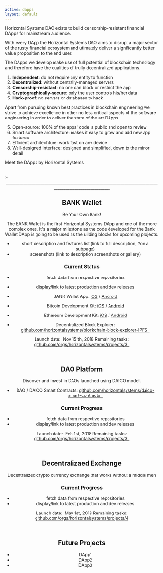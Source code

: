 ```yaml
---
active: dapps
layout: default
---
```


Horizontal Systems DAO exists to build censorship-resistant financial DApps for mainstream audience. 

With every DApp the Horizontal Systems DAO aims to disrupt a major sector of the rusty financial ecosystem and utimately deliver a significantly better value proposition to the end user.

The DApps we develop make use of full potential of blockchain technology and therefore have the qualities of trully decentralized applications.

1. **Independent**: do not require any entity to function
2. **Decentralized**: without centrally-managed servers
3. **Censorship-resistant**: no one can block or restrict the app
4. **Cryptographically-secure**: only the user controls his/her data
5. **Hack-proof**: no servers or databases to hack

Apart from pursuing known best practices in blockchain engineering we strive to achieve excellence in other no less critical aspects of the software engineering in order to deliver the state of the art DApps.

5. Open-source: 100% of the apps' code is public and open to review
6. Smart software architecture: makes it easy to grow and add new app features
7. Efficient architechture: work fast on any device
8. Well-designed interface: designed and simplified, down to the minor detail


Meet the DApps by Horizontal Systems



<br/>
><center>___________________________________________________________________________________________________________<center>
<center><h2>BANK Wallet</h2></center>

Be Your Own Bank!

The BANK Wallet is the first Horizontal Systems DApp and one of the more complex ones. It's a major milestone as the code developed for the Bank Wallet DApp is going to be used as the uilding blocks for upcoming projects.

- short description and features list (link to full description, ?on a subpage)
- screenshots (link to description screenshots or gallery)

### Current Status

- fetch data from respective repositories
- display/link to latest production and dev releases

- BANK Wallet App: [iOS](https://github.com/horizontalsystems/bank-wallet-ios-app ) / [Android](https://github.com/horizontalsystems/bank-wallet-android-app  )
- Bitcoin Development Kit: [iOS](https://github.com/horizontalsystems/bitcoin-kit-ios  ) / [Android](https://github.com/horizontalsystems/bitcoin-kit-android )
- Ethereum Development Kit: [iOS](https://github.com/horizontalsystems/ethereum-kit-ios  ) / [Android](https://github.com/horizontalsystems/ethereum-kit-android )
- Decentralized Block Explorer: [github.com/horizontalsystems/blockchain-block-explorer-IPFS  ](https://github.com/horizontalsystems/blockchain-block-explorer-IPFS  )

Launch date:  Nov 15'th, 2018
Remaining tasks: [github.com/orgs/horizontalsystems/projects/3  ](https://github.com/orgs/horizontalsystems/projects/2)



<br/>
<center><h2>DAO Platform</h2></center>

Discover and invest in DAOs launched using DAICO model.

- DAO / DAICO Smart Contracts: [github.com/horizontalsystems/daico-smart-contracts  ](https://github.com/horizontalsystems/daico-smart-contracts  )

### Current Progress

- fetch data from respective repositories
- display/link to latest production and dev releases

Launch date:  Feb 1st, 2018
Remaining tasks: [github.com/orgs/horizontalsystems/projects/3  ](https://github.com/orgs/horizontalsystems/projects/3  )



<br/>
<center><h2>Decentralizaed Exchange</h2></center> 

Decentralized crypto currency exchange that works without a middle men

### Current Progress

- fetch data from respective repositories
- display/link to latest production and dev releases

Launch date:  May 1st, 2018
Remaining tasks: [github.com/orgs/horizontalsystems/projects/4](https://github.com/orgs/horizontalsystems/projects/4)


<br/>
<center><h2>Future Projects</h2></center> 

- DApp1
- DApp2
- DApp3




